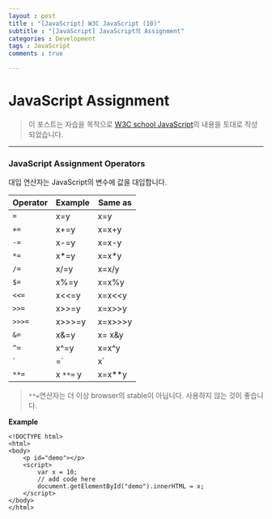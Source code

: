 ```yaml
---
layout : post
title : "[JavaScript] W3C JavaScript (10)"
subtitle : "[JavaScript] JavaScript의 Assignment"
categories : Development
tags : JavaScript
comments : true

---
```


# JavaScript Assignment

> 이 포스트는 자습을 목적으로 [W3C school JavaScript](https://www.w3schools.com/js/default.asp)의 내용을 토대로 작성되었습니다.

_ _ _

### JavaScript Assignment Operators

대입 연산자는 JavaScript의 변수에 값을 대입합니다.

| Operator | Example | Same as |
|---|---|---|
| `=` | x=y | x=y |
| `+=` | x+=y | x=x+y |
| `-=` | x-=y | x=x-y |
| `*=` | x*=y | x=x*y |
| `/=` | x/=y | x=x/y |
| `$=` | x%=y | x=x%y |
| `<<=` | x<<=y | x=x<<y |
| `>>=` | x>>=y | x=x>>y |
| `>>>=` | x>>>=y | x=x>>>y |
| `&=` | x&=y | x= x&y |
| `^=` | x^=y | x=x^y |
| `|=` | x`|=`y | x=x`|`y |
| `**=` | x `**=` y  | x=x**y |

> `**=`연산자는 더 이상 browser의 stable이 아닙니다. 사용하지 않는 것이 좋습니다.

**Example**
```
<!DOCTYPE html>
<html>
<body>
    <p id="demo"></p> 
    <script>
        var x = 10;
        // add code here
        document.getElementById("demo").innerHTML = x;
    </script>
</body>
</html>
```